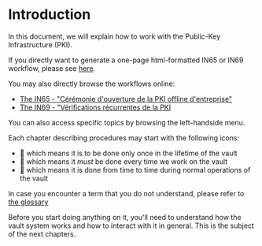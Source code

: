 # Introduction

In this document, we will explain how to work with the Public-Key Infrastructure (PKI).

If you directly want to generate a one-page html-formatted IN65 or IN69 workflow, please see [here](./IN/common/html_gen_and_signature.md).

You may also directly browse the workflows online:
 - [The IN65 - "Cérémonie d'ouverture de la PKI offline d'entreprise"](./IN/65/IN65-ceremonie-d-ouverture-de-la-pki-offline-preprod-d-entreprise.md)
 - [The IN69 - "Vérifications récurrentes de la PKI](./IN/69/IN69-verifications-recurrentes-de-la-pki.md)

You can also access specific topics by browsing the left-handside menu.

Each chapter describing procedures may start with the following icons:
 - 🚀 which means it is to be done only once in the lifetime of the vault
 - 🔁 which means it *must* be done every time we work on the vault
 - 📆 which means it is done from time to time during normal operations of the vault

In case you encounter a term that you do not understand, please refer to [the glossary](./IN/common/glossary.md)

Before you start doing anything on it, you'll need to understand how the vault system works and how to interact with it in general.
This is the subject of the next chapters.
